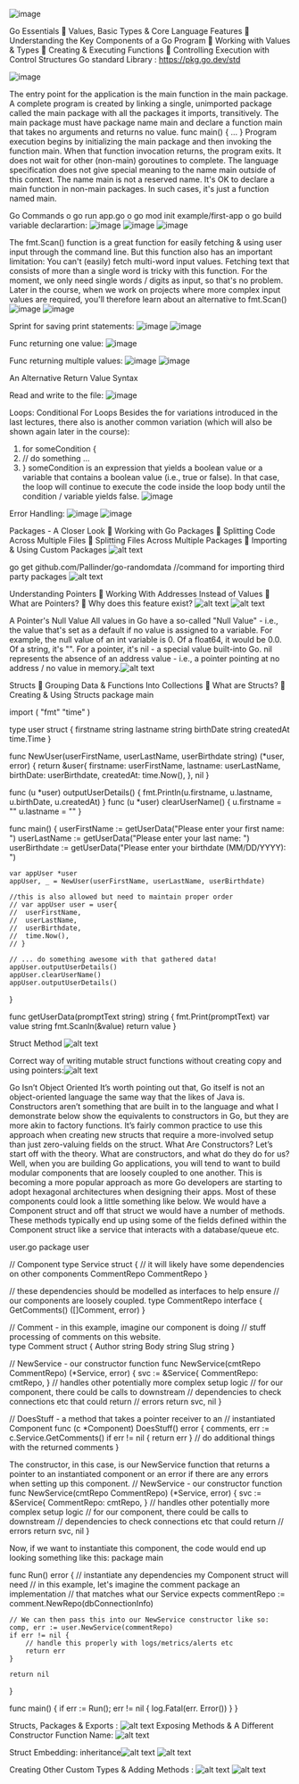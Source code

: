  ![image](https://github.com/user-attachments/assets/b085262a-26d0-45ed-bc25-8b9d6665b00f)

Go Essentials
	Values, Basic Types & Core Language Features
	Understanding the Key Components of a Go Program
	Working with Values & Types
	Creating & Executing Functions
	Controlling Execution with Control Structures
Go standard Library : https://pkg.go.dev/std

 ![image](https://github.com/user-attachments/assets/014ebac7-9dba-45e2-a228-9d4452be12ca)

The entry point for the application is the main function in the main package.
A complete program is created by linking a single, unimported package called the main package with all the packages it imports, transitively. The main package must have package name main and declare a function main that takes no arguments and returns no value.
func main() { … }
Program execution begins by initializing the main package and then invoking the function main. When that function invocation returns, the program exits. It does not wait for other (non-main) goroutines to complete.
The language specification does not give special meaning to the name main outside of this context. The name main is not a reserved name.
It's OK to declare a main function in non-main packages. In such cases, it's just a function named main.

Go Commands
o	go run app.go
o	go mod init example/first-app
o	go build
variable declarartion:
 ![image](https://github.com/user-attachments/assets/62bccefc-c9ad-478d-80bb-33e3e08ff637)
 ![image](https://github.com/user-attachments/assets/90113192-14d4-491c-ba96-472fcc61279b)
![image](https://github.com/user-attachments/assets/56decd53-994e-4777-b123-68caac8e24b7)


 
 


The fmt.Scan() function is a great function for easily fetching & using user input through the command line.
But this function also has an important limitation: You can't (easily) fetch multi-word input values. Fetching text that consists of more than a single word is tricky with this function.
For the moment, we only need single words / digits as input, so that's no problem.
Later in the course, when we work on projects where more complex input values are required, you'll therefore learn about an alternative to fmt.Scan()
 ![image](https://github.com/user-attachments/assets/7ec95e56-8c11-4048-8b12-480380805267)
![image](https://github.com/user-attachments/assets/8156ac8a-ccfe-4212-aa2f-1b2d33c7c4a9)

 
Sprint for saving print statements:
 ![image](https://github.com/user-attachments/assets/d57baccb-fe7e-43b0-8612-045d169ace21)
![image](https://github.com/user-attachments/assets/21e89624-f659-4e40-a178-f242f9133992)

 
Func returning one value:
 ![image](https://github.com/user-attachments/assets/103f90c0-a950-44e0-996e-d8c80d2b094c)

Func returning multiple values:
![image](https://github.com/user-attachments/assets/a3514bbe-afd4-4a59-9347-2644e19c188d)
![image](https://github.com/user-attachments/assets/244551a5-e8dd-433d-a5f3-482a9113bc29)

 
 
An Alternative Return Value Syntax  

Read and write to the file:
 ![image](https://github.com/user-attachments/assets/df10ad58-862e-4197-948a-105d67ace00f)

Loops:
Conditional For Loops
Besides the for variations introduced in the last lectures, there also is another common variation (which will also be shown again later in the course):
1.	for someCondition {
2.	  // do something ...
3.	}
someCondition is an expression that yields a boolean value or a variable that contains a boolean value (i.e., true or false).
In that case, the loop will continue to execute the code inside the loop body until the condition / variable yields false.
![image](https://github.com/user-attachments/assets/b07c30c0-39aa-436d-ac3b-b4013762763d)


 

Error Handling:
![image](https://github.com/user-attachments/assets/fe270080-5630-4369-9fcf-e2621a9e1fa3)
 ![image](https://github.com/user-attachments/assets/0989b7b1-cbbf-458c-9dd9-96fc71e53df0)

 

Packages - A Closer Look
	Working with Go Packages
	Splitting Code Across Multiple Files
	Splitting Files Across Multiple Packages
	Importing & Using Custom Packages
![alt text](image.png)
 
go get github.com/Pallinder/go-randomdata  //command for importing third party packages
 ![alt text](image-1.png)

Understanding Pointers
	Working With Addresses Instead of Values
	What are Pointers?
	Why does this feature exist?
 ![alt text](image-2.png)
 ![alt text](image-3.png)

A Pointer's Null Value
All values in Go have a so-called "Null Value" - i.e., the value that's set as a default if no value is assigned to a variable.
For example, the null value of an int variable is 0. Of a float64, it would be 0.0. Of a string, it's "".
For a pointer, it's nil - a special value built-into Go.
nil represents the absence of an address value - i.e., a pointer pointing at no address / no value in memory.![alt text](image-4.png)
 
Structs
	Grouping Data & Functions Into Collections
	What are Structs?
	Creating & Using Structs
package main

import (
	"fmt"
	"time"
)

type user struct {
	firstname string
	lastname  string
	birthDate string
	createdAt time.Time
}

func NewUser(userFirstName, userLastName, userBirthdate string) (*user, error) {
	return &user{
		firstname: userFirstName,
		lastname:  userLastName,
		birthDate: userBirthdate,
		createdAt: time.Now(),
	}, nil
}

func (u *user) outputUserDetails() {
	fmt.Println(u.firstname, u.lastname, u.birthDate, u.createdAt)
}
func (u *user) clearUserName() {
	u.firstname = ""
	u.lastname = ""
}

func main() {
	userFirstName := getUserData("Please enter your first name: ")
	userLastName := getUserData("Please enter your last name: ")
	userBirthdate := getUserData("Please enter your birthdate (MM/DD/YYYY): ")

	var appUser *user
	appUser, _ = NewUser(userFirstName, userLastName, userBirthdate)

	//this is also allowed but need to maintain proper order
	// var appUser user = user{
	// 	userFirstName,
	// 	userLastName,
	// 	userBirthdate,
	// 	time.Now(),
	// }

	// ... do something awesome with that gathered data!
	appUser.outputUserDetails()
	appUser.clearUserName()
	appUser.outputUserDetails()
}

func getUserData(promptText string) string {
	fmt.Print(promptText)
	var value string
	fmt.Scanln(&value)
	return value
}

Struct Method
![alt text](image-5.png)
 
Correct way of writing mutable struct functions without creating copy and using pointers:![alt text](image-6.png)
 
Go Isn’t Object Oriented
It’s worth pointing out that, Go itself is not an object-oriented language the same way that the likes of Java is. Constructors aren’t something that are built in to the language and what I demonstrate below show the equivalents to constructors in Go, but they are more akin to factory functions.
It’s fairly common practice to use this approach when creating new structs that require a more-involved setup than just zero-valuing fields on the struct.
What Are Constructors?
Let’s start off with the theory. What are constructors, and what do they do for us?
Well, when you are building Go applications, you will tend to want to build modular components that are loosely coupled to one another. This is becoming a more popular approach as more Go developers are starting to adopt hexagonal architectures when designing their apps.
Most of these components could look a little something like below. We would have a Component struct and off that struct we would have a number of methods.
These methods typically end up using some of the fields defined within the Component struct like a service that interacts with a database/queue etc.

user.go
package user

// Component
type Service struct {
    // it will likely have some dependencies on other components
    CommentRepo CommentRepo
}

// these dependencies should be modelled as interfaces to help ensure
// our components are loosely coupled.
type CommentRepo interface {
    GetComments() ([]Comment, error)
}

// Comment - in this example, imagine our component is doing
// stuff processing of comments on this website.  
type Comment struct {
    Author string
    Body string
    Slug string
}

// NewService - our constructor function
func NewService(cmtRepo CommentRepo) (*Service, error) {
    svc := &Service{
        CommentRepo: cmtRepo,
    }
    // handles other potentially more complex setup logic
    // for our component, there could be calls to downstream
    // dependencies to check connections etc that could return
    // errors
    return svc, nil
}

// DoesStuff - a method that takes a pointer receiver to an
// instantiated Component
func (c *Component) DoesStuff() error {
    comments, err := c.Service.GetComments()
    if err != nil {
        return err
    }
    // do additional things with the returned comments
}

The constructor, in this case, is our NewService function that returns a pointer to an instantiated component or an error if there are any errors when setting up this component.
// NewService - our constructor function
func NewService(cmtRepo CommentRepo) (*Service, error) {
    svc := &Service{
        CommentRepo: cmtRepo,
    }
    // handles other potentially more complex setup logic
    // for our component, there could be calls to downstream
    // dependencies to check connections etc that could return
    // errors
    return svc, nil
}

Now, if we want to instantiate this component, the code would end up looking something like this:
package main

func Run() error {
    // instantiate any dependencies my Component struct will need
    // in this example, let's imagine the comment package an implementation
    // that matches what our Service expects
    commentRepo := comment.NewRepo(dbConnectionInfo)

    // We can then pass this into our NewService constructor like so:
    comp, err := user.NewService(commentRepo)
    if err != nil {
        // handle this properly with logs/metrics/alerts etc
        return err
    }

    return nil
}

func main() {
    if err := Run(); err != nil {
        log.Fatal(err. Error())
    }
}


Structs, Packages & Exports :  ![alt text](image-7.png)
Exposing Methods & A Different Constructor Function Name: ![alt text](image-8.png)

Struct Embedding: inheritance![alt text](image-9.png)
  ![alt text](image-10.png)


Creating Other Custom Types & Adding Methods :
![alt text](image-11.png)
![alt text](image-12.png)
